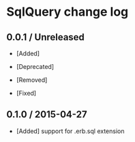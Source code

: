 # SqlQuery change log

## 0.0.1 / Unreleased

* [Added]

* [Deprecated]

* [Removed]

* [Fixed]

## 0.1.0 / 2015-04-27

* [Added] support for .erb.sql extension
